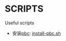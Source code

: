 # SCRIPTS
Useful scripts


- 安装[pbc](https://crypto.stanford.edu/pbc/): [install-pbc.sh](install-pbc.sh)
